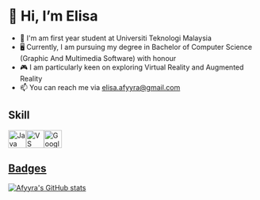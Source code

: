 # 👋 Hi, I’m Elisa
- 🏫 I'm am first year student at Universiti Teknologi Malaysia
- 🖥  Currently, I am pursuing my degree in Bachelor of Computer Science (Graphic And Multimedia Software) with honour
- 🎮 I am particularly keen on exploring Virtual Reality and Augmented Reality
- 📫 You can reach me via elisa.afyyra@gmail.com

## Skill
<a href="https://www.oracle.com/java/" rel="nofollow"><img src="https://raw.githubusercontent.com/danielcranney/readme-generator/main/public/icons/skills/java-colored.svg" width="36" height="36" alt="Java" style="max-width: 100%;"></a><a href="https://code.visualstudio.com/" rel="nofollow"><img src="https://raw.githubusercontent.com/danielcranney/readme-generator/main/public/icons/skills/visualstudiocode.svg" width="36" height="36" alt="VS Code" style="max-width: 100%;"><a href="https://cloud.google.com/" rel="nofollow"><img src="https://raw.githubusercontent.com/danielcranney/readme-generator/main/public/icons/skills/googlecloud-colored.svg" width="36" height="36" alt="Google Cloud" style="max-width: 100%;">
## Badges
![Afyyra's GitHub stats](https://github-readme-stats.vercel.app/api?username=Afyyra&show_icons=true&theme=tokyonight) 
 
<!---
Afyyra/Afyyra is a ✨ special ✨ repository because its `README.md` (this file) appears on your GitHub profile.
You can click the Preview link to take a look at your changes.
--->
